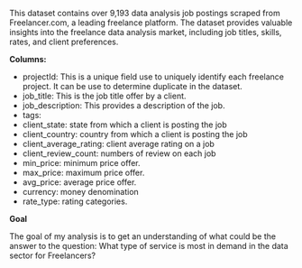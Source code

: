 This dataset contains over 9,193 data analysis job postings scraped from Freelancer.com, a leading freelance platform. The dataset provides valuable insights into the freelance data analysis market, including job titles, skills, rates, and client preferences.

**Columns:**
* projectId: This is a unique field use to uniquely identify each freelance project. It can be use to determine duplicate in the dataset.
* job_title: This is the job title offer by a client.
* job_description: This provides a description of the job.
* tags: 
* client_state: state from which a client is posting the job
* client_country: country from which a client is posting the job
* client_average_rating: client average rating on a job
* client_review_count: numbers of review on each job
* min_price: minimum price offer.
* max_price: maximum price offer.
* avg_price: average price offer.
* currency: money denomination
* rate_type: rating categories.


**Goal**

The goal of my analysis is to get an understanding of what could be the answer to the question: What type of service is most in demand in the data sector for Freelancers?
